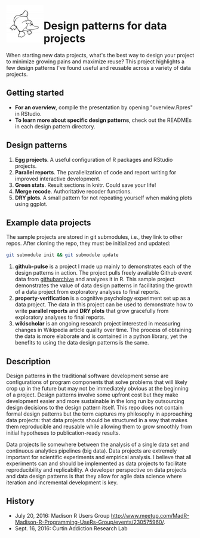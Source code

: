 <img src="https://github.com/pedmiston/data-design-patterns/raw/master/img/platypus.jpg" align="left" width="100">

# Design patterns for data projects

When starting new data projects, what's the best way to design your project to minimize growing pains and maximize reuse? This project highlights a few design patterns I've found useful and reusable across a variety of data projects.

## Getting started

* **For an overview**, compile the presentation by opening "overview.Rpres"
  in RStudio.
* **To learn more about specific design patterns**, check out the READMEs in
  each design pattern directory.

## Design patterns

1. **Egg projects**. A useful configuration of R packages and RStudio
   projects.
2. **Parallel reports**. The parallelization of code and report writing for
   improved interactive development.
3. **Green stats**. Result sections in knitr. Could save your life!
4. **Merge recode**. Authoritative recoder functions.
5. **DRY plots**. A small pattern for not repeating yourself when making
   plots using ggplot.

## Example data projects

The sample projects are stored in git submodules, i.e., they
link to other repos. After cloning the repo, they must be
initialized and updated:

```bash
git submodule init && git submodule update
```

1. **github-pulse** is a project I made up mainly to demonstrates each of the design patterns in action. The project pulls freely available Github event data from [githubarchive](https://githubarchive.org) and analyzes it in R. This sample project demonstrates the value of data design patterns in facilitating the growth of a data project from exploratory analyses to final reports.
2. **property-verification** is a cognitive psychology experiment set up as a data project. The data in this project can be used to demonstrate how to write **parallel reports** and **DRY plots** that grow gracefully from exploratory analyses to final reports.
3. **wikischolar** is an ongoing research project interested in measuring changes in Wikipedia article quality over time. The process of obtaining the data is more elaborate and is contained in a python library, yet the benefits to using the data design patterns is the same.

## Description

Design patterns in the traditional software development sense are configurations of program components that solve problems that will likely crop up in the future but may not be immediately obvious at the beginning of a project. Design patterns involve some upfront cost but they make development easier and more sustainable in the long run by outsourcing design decisions to the design pattern itself. This repo does not contain formal design patterns but the term captures my philosophy in approaching data projects: that data projects should be structured in a way that makes them reproducible and reusable while allowing them to grow smoothly from initial hypotheses to publication-ready results.

Data projects lie somewhere between the analysis of a single data set and continuous analytics pipelines (big data). Data projects are extremely important for scientific experiments and empirical analysis. I believe that all experiments can and should be implemented as data projects to facilitate reproducibility and replicability. A developer perspective on data projects and data design patterns is that they allow for agile data science where iteration and incremental development is key.

## History

- July 20, 2016: Madison R Users Group <http://www.meetup.com/MadR-Madison-R-Programming-UseRs-Group/events/230575960/>.
- Sept. 16, 2016: Curtin Addiction Research Lab
